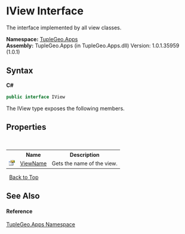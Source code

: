 # IView Interface
 

The interface implemented by all view classes.

**Namespace:**&nbsp;<a href="N_TupleGeo_Apps">TupleGeo.Apps</a><br />**Assembly:**&nbsp;TupleGeo.Apps (in TupleGeo.Apps.dll) Version: 1.0.1.35959 (1.0.1)

## Syntax

**C#**<br />
``` C#
public interface IView
```

The IView type exposes the following members.


## Properties
&nbsp;<table><tr><th></th><th>Name</th><th>Description</th></tr><tr><td>![Public property](media/pubproperty.gif "Public property")</td><td><a href="P_TupleGeo_Apps_IView_ViewName">ViewName</a></td><td>
Gets the name of the view.</td></tr></table>&nbsp;
<a href="#iview-interface">Back to Top</a>

## See Also


#### Reference
<a href="N_TupleGeo_Apps">TupleGeo.Apps Namespace</a><br />